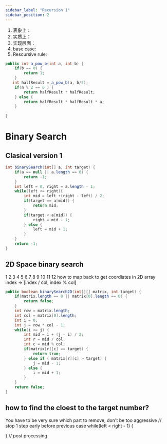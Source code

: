 ```yaml
---
sidebar_label: "Recursion 1"
sidebar_position: 2
---
```

1. 表象上：
2. 实质上：
3. 实现层面：
1. base case:
2. Rescursive rule:

```java
public int a_pow_b(int a, int b) {
    if(b == 0) {
        return 1;
    }
   int halfResult = a_pow_b(a, b/2);
    if(n % 2 == 0 ) {
        return halfResult * halfResult;
    } else {
        return halfResult * halfResult * a;
    }
    
}
```
# Binary Search
## Clasical version 1
```java
int binarySearch(int[] a, int target) {
    if(a == null || a.length == 0) {
        return -1;
    }
    int left = 0, right = a.length - 1;
    while(left <= right){
        int mid = left +(right - left) / 2;
        if(target == a[mid]) {
            return mid;
        }
        if(target < a[mid]) {
            right = mid - 1;
        } else {
            left = mid + 1;
        }
    }
    return -1;
}
```
## 2D Space binary search
1   2    3   4
5   6    7   8
9   10   11  12
how to map back to get coordiates in 2D array
    index => [index / col, index % col]

```java
public boolean binarySearch2D(int[][] matrix, int target) {
    if(matrix.length == 0 || matrix[0].length == 0) {
        return false;
    }
    int row = matrix.length;
    int col = matrix[0].length;
    int i = 0;
    int j = row * col - 1;
    while(i <= j) {
        int mid = i + (j - i) / 2;
        int r = mid / col;
        int c = mid % col;
        if(matrix[r][c] == target) {
            return true;
        } else if ( matrix[r][c] > target) {
            j = mid - 1;
        } else {
            i = mid + 1;
        }
    }
    return false;
}
```

## how to find the cloest to the target number?
You have to be very sure which part to remove, don't be too aggressive
// stop 1 step early before previous case
while(left < right - 1) {

}
// post processing




